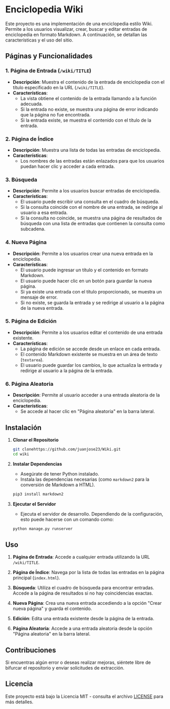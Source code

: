 # Enciclopedia Wiki

Este proyecto es una implementación de una enciclopedia estilo Wiki. Permite a los usuarios visualizar, crear, buscar y editar entradas de enciclopedia en formato Markdown. A continuación, se detallan las características y el uso del sitio.

## Páginas y Funcionalidades

### 1. Página de Entrada (`/wiki/TITLE`)

- **Descripción**: Muestra el contenido de la entrada de enciclopedia con el título especificado en la URL (`/wiki/TITLE`).
- **Características**:
  - La vista obtiene el contenido de la entrada llamando a la función adecuada.
  - Si la entrada no existe, se muestra una página de error indicando que la página no fue encontrada.
  - Si la entrada existe, se muestra el contenido con el título de la entrada.

### 2. Página de Índice 

- **Descripción**: Muestra una lista de todas las entradas de enciclopedia.
- **Características**:
  - Los nombres de las entradas están enlazados para que los usuarios puedan hacer clic y acceder a cada entrada.

### 3. Búsqueda

- **Descripción**: Permite a los usuarios buscar entradas de enciclopedia.
- **Características**:
  - El usuario puede escribir una consulta en el cuadro de búsqueda.
  - Si la consulta coincide con el nombre de una entrada, se redirige al usuario a esa entrada.
  - Si la consulta no coincide, se muestra una página de resultados de búsqueda con una lista de entradas que contienen la consulta como subcadena.

### 4. Nueva Página

- **Descripción**: Permite a los usuarios crear una nueva entrada en la enciclopedia.
- **Características**:
  - El usuario puede ingresar un título y el contenido en formato Markdown.
  - El usuario puede hacer clic en un botón para guardar la nueva página.
  - Si ya existe una entrada con el título proporcionado, se muestra un mensaje de error.
  - Si no existe, se guarda la entrada y se redirige al usuario a la página de la nueva entrada.

### 5. Página de Edición

- **Descripción**: Permite a los usuarios editar el contenido de una entrada existente.
- **Características**:
  - La página de edición se accede desde un enlace en cada entrada.
  - El contenido Markdown existente se muestra en un área de texto (`textarea`).
  - El usuario puede guardar los cambios, lo que actualiza la entrada y redirige al usuario a la página de la entrada.

### 6. Página Aleatoria

- **Descripción**: Permite al usuario acceder a una entrada aleatoria de la enciclopedia.
- **Características**:
  - Se accede al hacer clic en "Página aleatoria" en la barra lateral.

## Instalación

1. **Clonar el Repositorio**

    ```bash
    git clonehttps://github.com/juanjose23/Wiki.git
    cd wiki
    ```

2. **Instalar Dependencias**

    - Asegúrate de tener Python instalado.
    - Instala las dependencias necesarias (como `markdown2` para la conversión de Markdown a HTML).

    ```bash
    pip3 install markdown2
    ```

3. **Ejecutar el Servidor**

    - Ejecuta el servidor de desarrollo. Dependiendo de la configuración, esto puede hacerse con un comando como:

    ```bash
    python manage.py runserver
    ```

## Uso

1. **Página de Entrada**: Accede a cualquier entrada utilizando la URL `/wiki/TITLE`.

2. **Página de Índice**: Navega por la lista de todas las entradas en la página principal (`index.html`).

3. **Búsqueda**: Utiliza el cuadro de búsqueda para encontrar entradas. Accede a la página de resultados si no hay coincidencias exactas.

4. **Nueva Página**: Crea una nueva entrada accediendo a la opción "Crear nueva página" y guarda el contenido.

5. **Edición**: Edita una entrada existente desde la página de la entrada.

6. **Página Aleatoria**: Accede a una entrada aleatoria desde la opción "Página aleatoria" en la barra lateral.

## Contribuciones

Si encuentras algún error o deseas realizar mejoras, siéntete libre de bifurcar el repositorio y enviar solicitudes de extracción.

## Licencia

Este proyecto está bajo la Licencia MIT - consulta el archivo [LICENSE](LICENSE) para más detalles.
